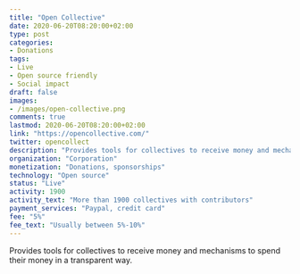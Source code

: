 ```yaml
---
title: "Open Collective"
date: 2020-06-20T08:20:00+02:00
type: post
categories:
- Donations
tags:
- Live
- Open source friendly
- Social impact
draft: false
images:
- /images/open-collective.png
comments: true
lastmod: 2020-06-20T08:20:00+02:00
link: "https://opencollective.com/"
twitter: opencollect
description: "Provides tools for collectives to receive money and mechanisms to spend their money in a transparent way."
organization: "Corporation"
monetization: "Donations, sponsorships"
technology: "Open source"
status: "Live"
activity: 1900
activity_text: "More than 1900 collectives with contributors"
payment_services: "Paypal, credit card"
fee: "5%"
fee_text: "Usually between 5%-10%"
---
```


Provides tools for collectives to receive money and mechanisms to spend their money in a transparent way.<!--more-->

